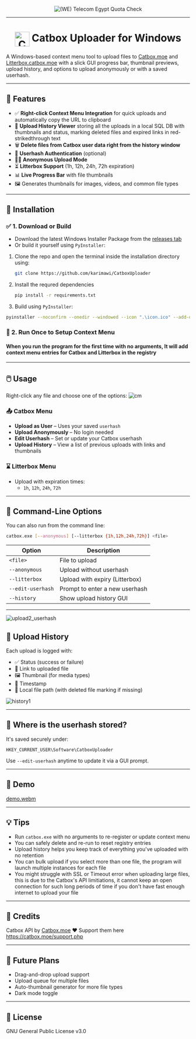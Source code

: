 <p align="center">
  <picture>
    <source srcset="https://github.com/user-attachments/assets/c2f437b0-0f8a-4e48-b109-ac149804d335" media="(prefers-color-scheme: dark)">
    <img src="https://github.com/user-attachments/assets/786784c0-c040-4c3e-ac39-e3f3e152d853" alt="(WE) Telecom Egypt Quota Check" height="auto"">
  </picture>

</p>

---

<h1 align="center"><img src="https://github.com/user-attachments/assets/a391bc7a-a4b7-4233-b651-0bd51c6930fc" alt="Catbox" width=40 style="vertical-align:top"/> Catbox Uploader for Windows</h1>

A Windows-based context menu tool to upload files to [Catbox.moe](https://catbox.moe) and [Litterbox.catbox.moe](https://litterbox.catbox.moe) with a slick GUI progress bar, thumbnail previews, upload history, and options to upload anonymously or with a saved userhash.

---

## 🚀 Features

- ✅ **Right-click Context Menu Integration** for quick uploads and automatically copy the URL to clipboard
- 🧾 **Upload History Viewer** storing all the uploads in a local SQL DB with thumbnails and status, marking deleted files and expired links in red-strikedthrough text
- 🗑  **Delete files from Catbox user data right from the history window**
- 👤 **Userhash Authentication** (optional)  
- 🕵️‍♂️ **Anonymous Upload Mode**  
- ⏳ **Litterbox Support** (1h, 12h, 24h, 72h expiration)  
- 📊 **Live Progress Bar** with file thumbnails  
- 🖼️ Generates thumbnails for images, videos, and common file types

---

## 🧩 Installation

### ✅ 1. Download or Build

- Download the latest Windows Installer Package from the [releases tab](https://github.com/karimawi/CatboxUploader/releases/latest)
- Or build it yourself using `PyInstaller`:

1. Clone the repo and open the terminal inside the installation directory using:
   ```bash
   git clone https://github.com/karimawi/CatboxUploader
   ```
   
2. Install the requred dependencies
   ```bash
   pip install -r requirements.txt
   ```
3. Build using `PyInstaller`:
```bash
pyinstaller --noconfirm --onedir --windowed --icon ".\icon.ico" --add-data ".\bin.ico;." --add-data ".\del.ico;." --add-data ".\icon.ico;." --add-data ".\reload.ico;." --add-data ".`\unins.vbs;."  ".\catbox.py"
```

### 📂 2. Run Once to Setup Context Menu
#### When you run the program for the first time with no arguments, It will add context menu entries for Catbox and Litterbox in the registry
---

## 🖱️ Usage

Right-click any file and choose one of the options:
![cm](https://github.com/user-attachments/assets/d7bc6251-0333-4307-bc42-66d43f386ab5)


### 📤 Catbox Menu

- **Upload as User** – Uses your saved `userhash`
- **Upload Anonymously** – No login needed
- **Edit Userhash** – Set or update your Catbox userhash
- **Upload History** – View a list of previous uploads with links and thumbnails

### ⌛ Litterbox Menu

- Upload with expiration times:
  - `1h`, `12h`, `24h`, `72h`

---

## 🔧 Command-Line Options

You can also run from the command line:

```bash
catbox.exe [--anonymous] [--litterbox {1h,12h,24h,72h}] <file>
```

| Option | Description |
|--------|-------------|
| `<file>` | File to upload |
| `--anonymous` | Upload without userhash |
| `--litterbox` | Upload with expiry (Litterbox) |
| `--edit-userhash` | Prompt to enter a new userhash |
| `--history` | Show upload history GUI |

---

![upload2_userhash](https://github.com/user-attachments/assets/30660e13-7981-4579-8cc9-9405f483ed76)


## 📁 Upload History

Each upload is logged with:

- ✅ Status (success or failure)
- 🔗 Link to uploaded file
- 🖼️ Thumbnail (for media types)
- 📅 Timestamp
- 📄 Local file path (with deleted file marking if missing)

![history1](https://github.com/user-attachments/assets/4e5298a3-176d-45e7-8c7d-b91a0c3780e0)

---

## 🔐 Where is the userhash stored?

It's saved securely under:

```
HKEY_CURRENT_USER\Software\CatboxUploader
```

Use `--edit-userhash` anytime to update it via a GUI prompt.

---

## 🎥 Demo

[demo.webm](https://github.com/user-attachments/assets/18f419b0-432b-44bc-8cf4-c005f46255ce)

---

## 💡 Tips

- Run `catbox.exe` with no arguments to re-register or update context menu
- You can safely delete and re-run to reset registry entries
- Upload history helps you keep track of everything you've uploaded with no retention
- You can bulk upload if you select more than one file, the program will launch multiple instances for each file
- You might struggle with SSL or Timeout error when uploading large files, this is due to the Catbox's API limitiations, it cannot keep an open connection for such long periods of time if you don't have fast enough internet to upload your file
---

## 🐾 Credits

 Catbox API by [Catbox.moe](https://catbox.moe)
  ❤️ Support them here https://catbox.moe/support.php

---

## 🧪 Future Plans

- Drag-and-drop upload support
- Upload queue for multiple files
- Auto-thumbnail generator for more file types
- Dark mode toggle

---

## 📜 License

GNU General Public License v3.0
